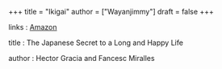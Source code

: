 +++
title = "Ikigai"
author = ["Wayanjimmy"]
draft = false
+++

links
: [Amazon](https://www.amazon.com/Ikigai-Japanese-Secret-Long-Happy/dp/0143130722)

title
: The Japanese Secret to a Long and Happy Life

author
: Hector Gracia and Fancesc Miralles
